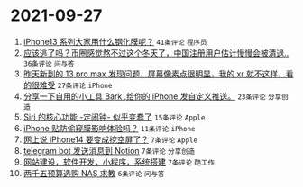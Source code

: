 # 2021-09-27

1. [iPhone13 系列大家用什么钢化膜呢？](https://www.v2ex.com/t/804503) `41条评论` `程序员`
1. [应该逃了吗？币圈感觉熬不过这个冬天了，中国注册用户估计慢慢会被清退..](https://www.v2ex.com/t/804507) `36条评论` `问与答`
1. [昨天新到的 13 pro max 发现问题，屏幕像素点很明显，我的 xr 就不这样，看的很难受](https://www.v2ex.com/t/804508) `27条评论` `iPhone`
1. [分享一下自用的小工具 Bark ,给你的 iPhone 发自定义推送。](https://www.v2ex.com/t/804506) `23条评论` `分享创造`
1. [Siri 的核心功能 -定闹钟- 似乎变蠢了](https://www.v2ex.com/t/804505) `15条评论` `Apple`
1. [iPhone 贴防偷窥膜影响体验吗？](https://www.v2ex.com/t/804525) `11条评论` `iPhone`
1. [网上说 iPhone14 要变成挖空屏了？](https://www.v2ex.com/t/804514) `7条评论` `Apple`
1. [telegram bot 发送消息到 Notion](https://www.v2ex.com/t/804511) `7条评论` `分享创造`
1. [网站建设，软件开发，小程序，系统搭建](https://www.v2ex.com/t/804510) `7条评论` `酷工作`
1. [两千五预算选购 NAS 求教](https://www.v2ex.com/t/804524) `6条评论` `问与答`
